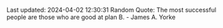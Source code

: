 Last updated: 2024-04-02 12:30:31
Random Quote: The most successful people are those who are good at plan B. - James A. Yorke
